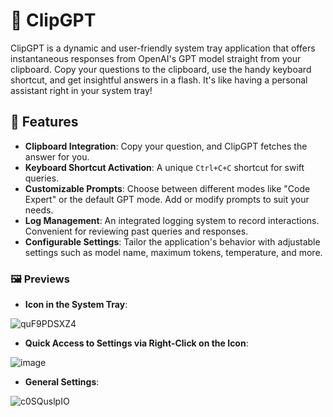 # 🚀 ClipGPT

ClipGPT is a dynamic and user-friendly system tray application that offers instantaneous responses from OpenAI's GPT model straight from your clipboard. Copy your questions to the clipboard, use the handy keyboard shortcut, and get insightful answers in a flash. It's like having a personal assistant right in your system tray!

## 🌟 Features
- **Clipboard Integration**: Copy your question, and ClipGPT fetches the answer for you.
- **Keyboard Shortcut Activation**: A unique `Ctrl+C+C` shortcut for swift queries.
- **Customizable Prompts**: Choose between different modes like "Code Expert" or the default GPT mode. Add or modify prompts to suit your needs.
- **Log Management**: An integrated logging system to record interactions. Convenient for reviewing past queries and responses.
- **Configurable Settings**: Tailor the application's behavior with adjustable settings such as model name, maximum tokens, temperature, and more.

### 🖼️ Previews
- **Icon in the System Tray**:
  
![quF9PDSXZ4](https://github.com/Waddenn/ClipGPT/assets/115143365/a2cef6fc-9056-4b78-b848-e8c70969c305)

- **Quick Access to Settings via Right-Click on the Icon**:
  
![image](https://github.com/Waddenn/ClipGPT/assets/115143365/71e92ecf-66e8-44b6-9d2e-dd7f9ab3a364)

- **General Settings**:
  
![c0SQuslpIO](https://github.com/Waddenn/ClipGPT/assets/115143365/af7e7d33-a41b-4542-9a41-0739b93fbd62)



